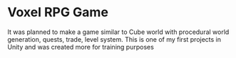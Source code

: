 # Voxel RPG Game
It was planned to make a game similar to Cube world with procedural world generation, quests, trade, level system. This is one of my first projects in Unity and was created more for training purposes

